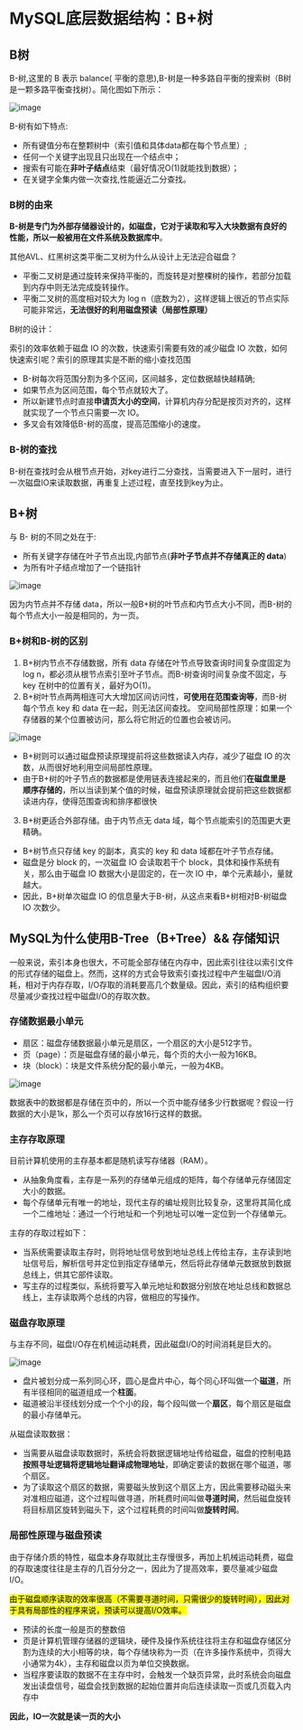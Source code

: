 # MySQL底层数据结构：B+树

## B树

B-树,这里的 B 表示 balance( 平衡的意思),B-树是一种多路自平衡的搜索树（B树是一颗多路平衡查找树）。简化图如下所示：

![image](/pictures/mysql/b+/1.png)

B-树有如下特点:
- 所有键值分布在整颗树中（索引值和具体data都在每个节点里）;
- 任何一个关键字出现且只出现在一个结点中；
- 搜索有可能在**非叶子结点**结束（最好情况O(1)就能找到数据）；
- 在关键字全集内做一次查找,性能逼近二分查找。

### B树的由来

**B-树是专门为外部存储器设计的，如磁盘，它对于读取和写入大块数据有良好的性能，所以一般被用在文件系统及数据库中**。

其他AVL、红黑树这类平衡二叉树为什么从设计上无法迎合磁盘？

- 平衡二叉树是通过旋转来保持平衡的，而旋转是对整棵树的操作，若部分加载到内存中则无法完成旋转操作。
- 平衡二叉树的高度相对较大为 log n（底数为2），这样逻辑上很近的节点实际可能非常远，**无法很好的利用磁盘预读（局部性原理）**

B树的设计：

索引的效率依赖于磁盘 IO 的次数，快速索引需要有效的减少磁盘 IO 次数，如何快速索引呢？索引的原理其实是不断的缩小查找范围

- B-树每次将范围分割为多个区间，区间越多，定位数据越快越精确;
- 如果节点为区间范围，每个节点就较大了。
- 所以新建节点时直接**申请页大小的空间**，计算机内存分配是按页对齐的，这样就实现了一个节点只需要一次 IO。
- 多叉会有效降低B-树的高度，提高范围缩小的速度。

### B-树的查找

B-树在查找时会从根节点开始，对key进行二分查找，当需要进入下一层时，进行一次磁盘IO来读取数据，再重复上述过程，直至找到key为止。

## B+树

与 B- 树的不同之处在于:

- 所有关键字存储在叶子节点出现,内部节点(**非叶子节点并不存储真正的 data**)
- 为所有叶子结点增加了一个链指针

![image](/pictures/mysql/b+/2.png)

因为内节点并不存储 data，所以一般B+树的叶节点和内节点大小不同，而B-树的每个节点大小一般是相同的，为一页。

### B+树和B-树的区别
1. B+树内节点不存储数据，所有 data 存储在叶节点导致查询时间复杂度固定为 log n，都必须从根节点索引至叶子节点。而B-树查询时间复杂度不固定，与 key 在树中的位置有关，最好为O(1)。
2. B+树叶节点两两相连可大大增加区间访问性，**可使用在范围查询等**，而B-树每个节点 key 和 data 在一起，则无法区间查找。
空间局部性原理：如果一个存储器的某个位置被访问，那么将它附近的位置也会被访问。

![image](/pictures/mysql/b+/3.png)

- B+树则可以通过磁盘预读原理提前将这些数据读入内存，减少了磁盘 IO 的次数，从而很好地利用空间局部性原理。
- 由于B+树的叶子节点的数据都是使用链表连接起来的，而且他们**在磁盘里是顺序存储的**，所以当读到某个值的时候，磁盘预读原理就会提前把这些数据都读进内存，使得范围查询和排序都很快
3. B+树更适合外部存储。由于内节点无 data 域，每个节点能索引的范围更大更精确。

- B+树节点只存储 key 的副本，真实的 key 和 data 域都在叶子节点存储。
- 磁盘是分 block 的，一次磁盘 IO 会读取若干个 block，具体和操作系统有关，那么由于磁盘 IO 数据大小是固定的，在一次 IO 中，单个元素越小，量就越大。
- 因此，B+树单次磁盘 IO 的信息量大于B-树，从这点来看B+树相对B-树磁盘 IO 次数少。

## MySQL为什么使用B-Tree（B+Tree）&& 存储知识

一般来说，索引本身也很大，不可能全部存储在内存中，因此索引往往以索引文件的形式存储的磁盘上。然而，这样的方式会导致索引查找过程中产生磁盘I/O消耗，相对于内存存取，I/O存取的消耗要高几个数量级。因此，索引的结构组织要尽量减少查找过程中磁盘I/O的存取次数。

### 存储数据最小单元

- 扇区：磁盘存储数据最小单元是扇区，一个扇区的大小是512字节。
- 页（page）：页是磁盘存储的最小单元，每个页的大小一般为16KB。
- 块（block）：块是文件系统分配的最小单元，一般为4KB。

![image](/pictures/mysql/b+/4.png)

数据表中的数据都是存储在页中的，所以一个页中能存储多少行数据呢？假设一行数据的大小是1k，那么一个页可以存放16行这样的数据。

### 主存存取原理

目前计算机使用的主存基本都是随机读写存储器（RAM）。

- 从抽象角度看，主存是一系列的存储单元组成的矩阵，每个存储单元存储固定大小的数据。
- 每个存储单元有唯一的地址，现代主存的编址规则比较复杂，这里将其简化成一个二维地址：通过一个行地址和一个列地址可以唯一定位到一个存储单元。

主存的存取过程如下：

- 当系统需要读取主存时，则将地址信号放到地址总线上传给主存，主存读到地址信号后，解析信号并定位到指定存储单元，然后将此存储单元数据放到数据总线上，供其它部件读取。
- 写主存的过程类似，系统将要写入单元地址和数据分别放在地址总线和数据总线上，主存读取两个总线的内容，做相应的写操作。

### 磁盘存取原理

与主存不同，磁盘I/O存在机械运动耗费，因此磁盘I/O的时间消耗是巨大的。

![image](/pictures/mysql/b+/5.png)

- 盘片被划分成一系列同心环，圆心是盘片中心，每个同心环叫做一个**磁道**，所有半径相同的磁道组成一个**柱面**。
- 磁道被沿半径线划分成一个个小的段，每个段叫做一个**扇区**，每个扇区是磁盘的最小存储单元。

从磁盘读取数据：

- 当需要从磁盘读取数据时，系统会将数据逻辑地址传给磁盘，磁盘的控制电路**按照寻址逻辑将逻辑地址翻译成物理地址**，即确定要读的数据在哪个磁道，哪个扇区。
- 为了读取这个扇区的数据，需要磁头放到这个扇区上方，因此需要移动磁头来对准相应磁道，这个过程叫做寻道，所耗费时间叫做**寻道时间**，然后磁盘旋转将目标扇区旋转到磁头下，这个过程耗费的时间叫做**旋转时间**。

### 局部性原理与磁盘预读

由于存储介质的特性，磁盘本身存取就比主存慢很多，再加上机械运动耗费，磁盘的存取速度往往是主存的几百分分之一，因此为了提高效率，要尽量减少磁盘I/O。

<mark>由于磁盘顺序读取的效率很高（不需要寻道时间，只需很少的旋转时间），因此对于具有局部性的程序来说，预读可以提高I/O效率。</mark>

- 预读的长度一般是页的整数倍
- 页是计算机管理存储器的逻辑块，硬件及操作系统往往将主存和磁盘存储区分割为连续的大小相等的块，每个存储块称为一页（在许多操作系统中，页得大小通常为4k），主存和磁盘以页为单位交换数据。
- 当程序要读取的数据不在主存中时，会触发一个缺页异常，此时系统会向磁盘发出读盘信号，磁盘会找到数据的起始位置并向后连续读取一页或几页载入内存中

**因此，IO一次就是读一页的大小**

